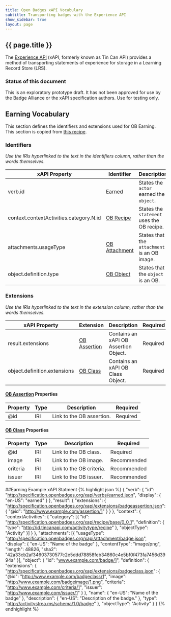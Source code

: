 ```yaml
---
title: Open Badges xAPI Vocabulary
subtitle: Transporting badges with the Experience API
show_sidebar: true
layout: page
---
```


## {{ page.title }}
The [Experience API](https://github.com/adlnet/xAPI-Spec/blob/master/xAPI.md) (xAPI, formerly known as Tin Can API) provides a method of transporting statements of experience for storage in a Learning Record Store (LRS). 

### Status of this document
This is an exploratory prototype draft. It has not been approved for use by the Badge Alliance or the xAPI specification authors. Use for testing only. 

## Earning Vocabulary
This section defines the identifiers and extensions used for OB Earning. 
This section is copied from [this recipe](https://github.com/ht2/BadgesCoP/tree/master/earning).

### Identifiers
*Use the IRIs hyperlinked to the text in the identifiers column, rather than the words themselves.*

xAPI Property | Identifier | Description | Required
--- | --- | --- | ---
verb.id | [Earned](http://specification.openbadges.org/xapi/verbs/earned.json) | States the `actor` earned the `object`. | Required
context.contextActivities.category.N.id | [OB Recipe](http://specification.openbadges.org/xapi/recipe/base/0_0_1.json) | States the `statement` uses the OB recipe. | Required
attachments.usageType | [OB Attachment](http://specification.openbadges.org/xapi/attachment/badge.json) | States that the `attachment` is an OB image. | Required
object.definition.type | [OB Object](http://activitystrea.ms/schema/1.0/badge) | States that the `object` is an OB. | Required

### Extensions
*Use the IRIs hyperlinked to the text in the extension column, rather than the words themselves.*

xAPI Property | Extension | Description | Required
--- | --- | --- | ---
result.extensions | [OB Assertion](http://specification.openbadges.org/xapi/extensions/badgeassertion.json) | Contains an xAPI OB Assertion Object. | Required
object.definition.extensions | [OB Class](http://specification.openbadges.org/xapi/extensions/badgeclass.json) | Contains an xAPI OB Class Object. | Required

#### [OB Assertion](http://specification.openbadges.org/xapi/extensions/badgeassertion.json) Properties

Property | Type | Description | Required
--- | --- | --- | ---
@id | IRI | Link to the OB assertion. | Required


#### [OB Class](http://specification.openbadges.org/xapi/extensions/badgeclass.json) Properties

Property | Type | Description | Required
--- | --- | --- | ---
@id | IRI | Link to the OB class. | Required
image | IRI | Link to the OB image. | Recommended
criteria | IRI | Link to the OB criteria. | Recommended
issuer | IRI | Link to the OB issuer. | Recommended

##Earning Example xAPI Statment
{% highlight json %}
{
  "verb": {
    "id": "http://specification.openbadges.org/xapi/verbs/earned.json",
    "display": {
      "en-US": "earned"
    }
  },
  "result": {
    "extensions": {
      "http://specification.openbadges.org/xapi/extensions/badgeassertion.json": {
        "@id": "http://www.example.com/assertion/1"
      }
    }
  },
  "context": {
    "contextActivities": {
      "category": [{
        "id": "http://specification.openbadges.org/xapi/recipe/base/0_0_1",
        "definition": {
          "type": "http://id.tincanapi.com/activitytype/recipe"
        },
        "objectType": "Activity"
      }]
    }
  },
  "attachments": [{
    "usageType": "http://specification.openbadges.org/xapi/attachment/badge.json",
    "display": {
      "en-US": "Name of the badge"
    },
    "contentType": "image/png",
    "length": 48826,
    "sha2": "42a33cb2af34603730577c2e5ddd78858feb34860c4e5bf0f473fa7456d3994a"
  }],
  "object": {
    "id": "www.example.com/badge/1",
    "definition": {
      "extensions": {
        "http://specification.openbadges.org/xapi/extensions/badgeclass.json": {
          "@id": "http://www.example.com/badgeclass/1",
          "image": "http://www.example.com/badgeimage/1.png",
          "criteria": "http://www.example.com/criteria/1",
          "issuer": "http://www.example.com/issuer/1"
        }
      },
      "name": {
        "en-US": "Name of the badge"
      },
      "description": {
        "en-US": "Description of the badge."
      },
      "type": "http://activitystrea.ms/schema/1.0/badge"
    },
    "objectType": "Activity"
  }
}
{% endhighlight %}
